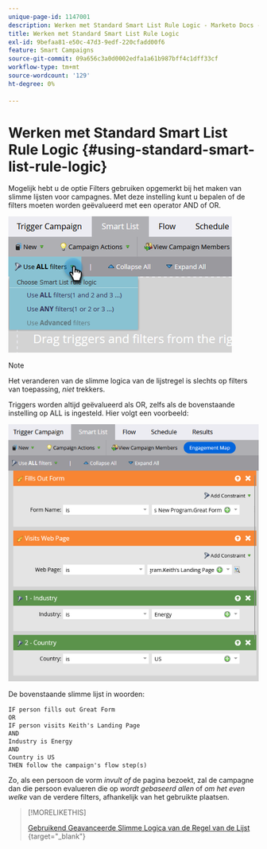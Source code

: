 ```yaml
---
unique-page-id: 1147001
description: Werken met Standard Smart List Rule Logic - Marketo Docs - Productdocumentatie
title: Werken met Standard Smart List Rule Logic
exl-id: 9befaa81-e50c-47d3-9edf-220cfadd00f6
feature: Smart Campaigns
source-git-commit: 09a656c3a0d0002edfa1a61b987bff4c1dff33cf
workflow-type: tm+mt
source-wordcount: '129'
ht-degree: 0%

---
```


# Werken met Standard Smart List Rule Logic {#using-standard-smart-list-rule-logic}

Mogelijk hebt u de optie Filters gebruiken opgemerkt bij het maken van slimme lijsten voor campagnes. Met deze instelling kunt u bepalen of de filters moeten worden geëvalueerd met een operator AND of OR.

![](assets/using-standard-smart-list-rule-logic-1.png)

>[!NOTE]
>
>Het veranderen van de slimme logica van de lijstregel is slechts op filters van toepassing, _niet_ trekkers.

Triggers worden altijd geëvalueerd als OR, zelfs als de bovenstaande instelling op ALL is ingesteld. Hier volgt een voorbeeld:

![](assets/using-standard-smart-list-rule-logic-2.png)

De bovenstaande slimme lijst in woorden:

```box
IF person fills out Great Form
OR
IF person visits Keith's Landing Page
AND
Industry is Energy
AND
Country is US
THEN follow the campaign's flow step(s)
```

Zo, als een persoon de vorm _invult of_ de pagina bezoekt, zal de campagne dan die persoon evalueren die op _wordt gebaseerd allen_ of _om het even welke_ van de verdere filters, afhankelijk van het gebruikte plaatsen.

>[!MORELIKETHIS]
>
>[&#x200B; Gebruikend Geavanceerde Slimme Logica van de Regel van de Lijst &#x200B;](/help/marketo/product-docs/core-marketo-concepts/smart-lists-and-static-lists/using-smart-lists/using-advanced-smart-list-rule-logic.md){target="_blank"}
